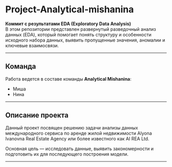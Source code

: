 # Project-Analytical-mishanina

**Коммит с результатами EDA (Exploratory Data Analysis)**  
В этом репозитории представлен развернутый разведочный анализ данных (EDA), который помогает понять структуру и особенности исходного набора данных, выявить пропущенные значения, аномалии и ключевые взаимосвязи.

---

## Команда

Работа ведется в составе команды **Analytical Mishanina**:  
- Миша  
- Нина

---

## Описание проекта

Данный проект посвящен решению задачи анализы данных международного сервиса по аренде жилой недвижимости Alyona Ivanovna Real Estate Agency или более известного как AI REA Ltd.  

Основная цель — исследовать данные, выявить закономерности и подготовить их для последующего построения модели.

---
